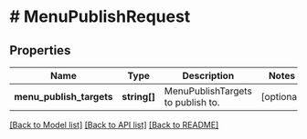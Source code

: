 # # MenuPublishRequest

## Properties

Name | Type | Description | Notes
------------ | ------------- | ------------- | -------------
**menu_publish_targets** | **string[]** | MenuPublishTargets to publish to. | [optional]

[[Back to Model list]](../../README.md#models) [[Back to API list]](../../README.md#endpoints) [[Back to README]](../../README.md)
